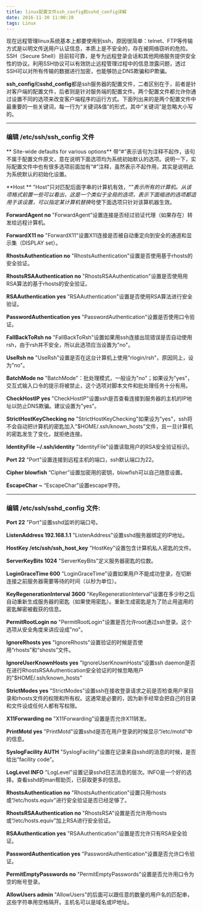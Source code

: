 ```yaml
---
title: linux配置文件ssh_config和sshd_config详解
date: 2016-11-30 11:00:28
tags: Linux
---
```


现在远程管理linux系统基本上都要使用到ssh，原因很简单：telnet、FTP等传输方式是以明文传送用户认证信息，本质上是不安全的，存在被网络窃听的危险。SSH（Secure Shell）目前较可靠，是专为远程登录会话和其他网络服务提供安全性的协议。利用SSH协议可以有效防止远程管理过程中的信息泄露问题，透过SSH可以对所有传输的数据进行加密，也能够防止DNS欺骗和IP欺骗。

**ssh_config**和**sshd_config**都是ssh服务器的配置文件，二者区别在于，前者是针对客户端的配置文件，后者则是针对服务端的配置文件。两个配置文件都允许你通过设置不同的选项来改变客户端程序的运行方式。下面列出来的是两个配置文件中最重要的一些关键词，每一行为“关键词&值”的形式，其中“关键词”是忽略大小写的。

---

### 编辑 /etc/ssh/ssh_config 文件
** Site-wide defaults for various options**
带“#”表示该句为注释不起作，该句不属于配置文件原文，意在说明下面选项均为系统初始默认的选项。说明一下，实际配置文件中也有很多选项前面加有“#”注释，虽然表示不起作用，其实是说明此为系统默认的初始化设置。

**Host **
"Host"只对匹配后面字串的计算机有效，“*”表示所有的计算机。从该项格式前置一些可以看出，这是一个类似于全局的选项，表示下面缩进的选项都适用于该设置，可以指定某计算机替换*号使下面选项只针对该算机器生效。

**ForwardAgent no**
"ForwardAgent"设置连接是否经过验证代理（如果存在）转发给远程计算机。

**ForwardX11 no**
"ForwardX11"设置X11连接是否被自动重定向到安全的通道和显示集（DISPLAY set）。

**RhostsAuthentication no**
"RhostsAuthentication"设置是否使用基于rhosts的安全验证。

**RhostsRSAAuthentication no**
"RhostsRSAAuthentication"设置是否使用用RSA算法的基于rhosts的安全验证。

**RSAAuthentication yes**
"RSAAuthentication"设置是否使用RSA算法进行安全验证。

**PasswordAuthentication yes**
"PasswordAuthentication"设置是否使用口令验证。

**FallBackToRsh no**
"FallBackToRsh"设置如果用ssh连接出现错误是否自动使用rsh，由于rsh并不安全，所以此选项应当设置为"no"。

**UseRsh no**
"UseRsh"设置是否在这台计算机上使用"rlogin/rsh"，原因同上，设为"no"。

**BatchMode no**
"BatchMode"：批处理模式，一般设为"no"；如果设为"yes"，交互式输入口令的提示将被禁止，这个选项对脚本文件和批处理任务十分有用。

**CheckHostIP yes**
"CheckHostIP"设置ssh是否查看连接到服务器的主机的IP地址以防止DNS欺骗。建议设置为"yes"。

**StrictHostKeyChecking no**
"StrictHostKeyChecking"如果设为"yes"，ssh将不会自动把计算机的密匙加入"$HOME/.ssh/known_hosts"文件，且一旦计算机的密匙发生了变化，就拒绝连接。

**IdentityFile ~/.ssh/identity**
"IdentityFile"设置读取用户的RSA安全验证标识。

**Port 22**
"Port"设置连接到远程主机的端口，ssh默认端口为22。

**Cipher blowfish**
“Cipher”设置加密用的密钥，blowfish可以自己随意设置。

**EscapeChar ~**
“EscapeChar”设置escape字符。



---

### 编辑 /etc/ssh/sshd_config 文件:
**Port 22**
"Port"设置sshd监听的端口号。

**ListenAddress 192.168.1.1**
"ListenAddress"设置sshd服务器绑定的IP地址。

**HostKey /etc/ssh/ssh_host_key**
"HostKey"设置包含计算机私人密匙的文件。

**ServerKeyBits 1024**
"ServerKeyBits"定义服务器密匙的位数。

**LoginGraceTime 600**
"LoginGraceTime"设置如果用户不能成功登录，在切断连接之前服务器需要等待的时间（以秒为单位）。

**KeyRegenerationInterval 3600**
"KeyRegenerationInterval"设置在多少秒之后自动重新生成服务器的密匙（如果使用密匙）。重新生成密匙是为了防止用盗用的密匙解密被截获的信息。

**PermitRootLogin no**
"PermitRootLogin"设置是否允许root通过ssh登录。这个选项从安全角度来讲应设成"no"。

**IgnoreRhosts yes**
"IgnoreRhosts"设置验证的时候是否使用“rhosts”和“shosts”文件。

**IgnoreUserKnownHosts yes**
"IgnoreUserKnownHosts"设置ssh daemon是否在进行RhostsRSAAuthentication安全验证的时候忽略用户的"$HOME/.ssh/known_hosts"

**StrictModes yes**
"StrictModes"设置ssh在接收登录请求之前是否检查用户家目录和rhosts文件的权限和所有权。这通常是必要的，因为新手经常会把自己的目录和文件设成任何人都有写权限。

**X11Forwarding no**
"X11Forwarding"设置是否允许X11转发。

**PrintMotd yes**
"PrintMotd"设置sshd是否在用户登录的时候显示“/etc/motd”中的信息。

**SyslogFacility AUTH**
"SyslogFacility"设置在记录来自sshd的消息的时候，是否给出“facility code”。

**LogLevel INFO**
"LogLevel"设置记录sshd日志消息的层次。INFO是一个好的选择。查看sshd的man帮助页，已获取更多的信息。

**RhostsAuthentication no**
"RhostsAuthentication"设置只用rhosts或“/etc/hosts.equiv”进行安全验证是否已经足够了。

**RhostsRSAAuthentication no**
"RhostsRSA"设置是否允许用rhosts或“/etc/hosts.equiv”加上RSA进行安全验证。

**RSAAuthentication yes**
"RSAAuthentication"设置是否允许只有RSA安全验证。

**PasswordAuthentication yes**
"PasswordAuthentication"设置是否允许口令验证。

**PermitEmptyPasswords no**
"PermitEmptyPasswords"设置是否允许用口令为空的帐号登录。

**AllowUsers admin**
"AllowUsers"的后面可以跟任意的数量的用户名的匹配串，这些字符串用空格隔开。主机名可以是域名或IP地址。


